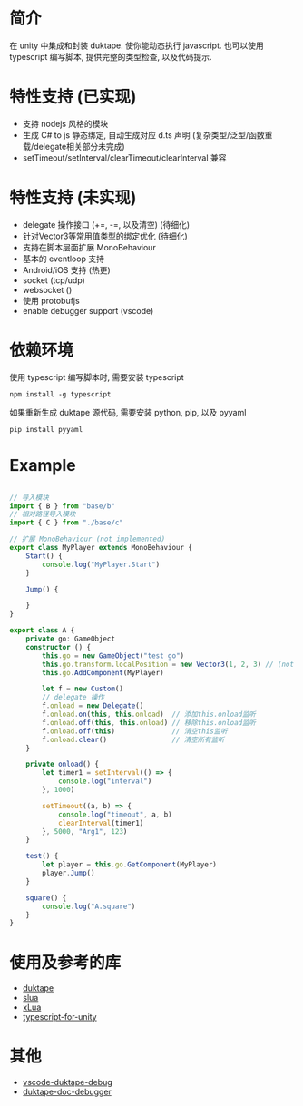 
# 简介
在 unity 中集成和封装 duktape.
使你能动态执行 javascript. 
也可以使用 typescript 编写脚本, 提供完整的类型检查, 以及代码提示.


# 特性支持 (已实现)
* 支持 nodejs 风格的模块
* 生成 C# to js 静态绑定, 自动生成对应 d.ts 声明 (复杂类型/泛型/函数重载/delegate相关部分未完成)
* setTimeout/setInterval/clearTimeout/clearInterval 兼容

# 特性支持 (未实现)
* delegate 操作接口 (+=, -=, 以及清空) (待细化)
* 针对Vector3等常用值类型的绑定优化 (待细化)
* 支持在脚本层面扩展 MonoBehaviour
* 基本的 eventloop 支持
* Android/iOS 支持 (热更)
* socket (tcp/udp)
* websocket ()
* 使用 protobufjs
* enable debugger support (vscode)

# 依赖环境
使用 typescript 编写脚本时, 需要安装 typescript
```shell
npm install -g typescript
```

如果重新生成 duktape 源代码, 需要安装 python, pip, 以及 pyyaml
```shell
pip install pyyaml
```

# Example

```ts

// 导入模块
import { B } from "base/b"
// 相对路径导入模块
import { C } from "./base/c"

// 扩展 MonoBehaviour (not implemented)
export class MyPlayer extends MonoBehaviour {
    Start() {
        console.log("MyPlayer.Start")
    }

    Jump() {

    }
}

export class A {
    private go: GameObject
    constructor () {
        this.go = new GameObject("test go")
        this.go.transform.localPosition = new Vector3(1, 2, 3) // (not implemented)
        this.go.AddComponent(MyPlayer) 

        let f = new Custom()
        // delegate 操作 
        f.onload = new Delegate()
        f.onload.on(this, this.onload)  // 添加this.onload监听
        f.onload.off(this, this.onload) // 移除this.onload监听
        f.onload.off(this)              // 清空this监听
        f.onload.clear()                // 清空所有监听
    }

    private onload() {
        let timer1 = setInterval(() => {
            console.log("interval")
        }, 1000)

        setTimeout((a, b) => {
            console.log("timeout", a, b)
            clearInterval(timer1)
        }, 5000, "Arg1", 123)
    }

    test() {
        let player = this.go.GetComponent(MyPlayer)
        player.Jump()
    }

    square() {
        console.log("A.square")
    }
}

```

# 使用及参考的库

* [duktape](https://github.com/svaarala/duktape)
* [slua](https://github.com/pangweiwei/slua)
* [xLua](https://github.com/Tencent/xLua)
* [typescript-for-unity](https://github.com/SpiralP/typescript-for-unity)

# 其他

* [vscode-duktape-debug](https://github.com/harold-b/vscode-duktape-debug)
* [duktape-doc-debugger](https://github.com/svaarala/duktape/blob/master/doc/debugger.rst)

